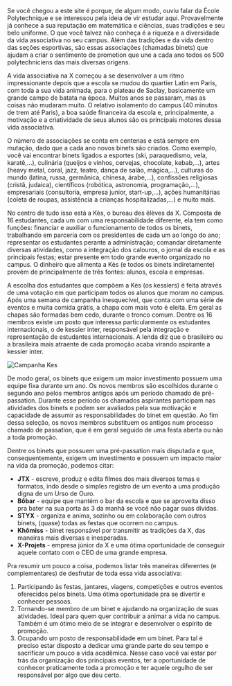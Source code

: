 Se você chegou a este site é porque, de algum modo, ouviu falar da École Polytechnique e se interessou pela ideia de vir estudar aqui. Provavelmente já conhece a sua reputação em matemática e ciências, suas tradições e seu belo uniforme. O que você talvez não conheça é a riqueza e a diversidade da vida associativa no seu campus. Além das tradições e da vida dentro das seções esportivas, são essas associações (chamadas binets) que ajudam a criar o sentimento de promotion que une a cada ano todos os 500 polytechniciens das mais diversas origens.
 
A vida associativa na X  começou a se desenvolver a um ritmo impressionante depois que a escola se mudou do quartier Latin em Paris, com toda a sua vida animada, para o plateau de Saclay, basicamente um grande campo de batata na época. Muitos anos se passaram, mas as coisas não mudaram muito. O relativo isolamento do campus (40 minutos de trem até Paris), a boa saúde financeira da escola e, principalmente, a motivação e a criatividade de seus alunos são os principais motores dessa vida associativa.

O número de associações se conta em centenas e está sempre em mutação, dado que a cada ano novos binets são criados. Como exemplo, você vai encontrar binets ligados a esportes (ski, paraquedismo, vela, karatê,...), culinária (queijos e vinhos, cervejas, chocolate, kebab,...), artes (heavy metal, coral, jazz, teatro, dança de salão, mágica,...), culturas do mundo (latina, russa, germânica, chinesa, árabe,...), confissões religiosas (cristã, judaica), científicos (robótica, astronomia, programação,...), empresariais (consultoria, empresa junior, start-up,...), ações humanitárias (coleta de roupas, assistência a crianças hospitalizadas,...) e muito mais.
 
No centro de tudo isso está a Kès, o bureau des élèves da X. Composta de 16 estudantes, cada um com uma responsabilidade diferente, ela tem como funções: financiar e auxiliar o funcionamento de todos os binets, trabalhando em parceria com os presidentes de cada um ao longo do ano; representar os estudantes perante a administração; comandar diretamente diversas atividades, como a integração dos calouros, o jornal da escola e as principais festas; estar presente em todo grande evento organizado no campus. O dinheiro que alimenta a Kès (e todos os binets indiretamente) provém de principalmente de três fontes: alunos, escola e empresas.

A escolha dos estudantes que compõem a Kès (os kessiers) é feita através de uma votação em que participam todos os alunos que moram no campus. Após uma semana de campanha inesquecível, que conta com uma série de eventos e muita comida grátis, a chapa com mais voto é eleita. Em geral as chapas são formadas bem cedo, durante o tronco comum. Dentre os 16 membros existe um posto que interessa particularmente os estudantes internacionais, o de kessier inter, responsável pela integração e representação de estudantes internacionais. A lenda diz que o brasileiro ou a brasileira mais atraente de cada promoção acaba virando aspirante a kessier inter.

![Campanha Kes](campanha_kes.jpg)

De modo geral, os binets que exigem um maior investimento possuem uma equipe fixa durante um ano. Os novos membros são escolhidos durante o segundo ano pelos membros antigos após um período chamado de pré-passation. Durante esse período os chamados aspirantes participam nas atividades dos binets e podem ser avaliados pela sua motivação e capacidade de assumir as responsabilidades do binet em questão. Ao fim dessa seleção, os novos membros substituem os antigos num processo chamado de passation, que é em geral seguido de uma festa aberta ou não a toda promoção.
 
Dentre os binets que possuem uma pré-passation mais disputada e que, consequentemente, exigem um investimento e possuem um impacto maior na vida da promoção, podemos citar:

- **JTX** - escreve, produz e edita filmes dos mais diversos temas e formatos, indo desde o simples registro de um evento a uma produção digna de um Urso de Ouro. 
- **Bôbar** - equipe que mantém o bar da escola e que se aproveita disso pra bater na sua porta às 3 da manhã se você não pagar suas dívidas. 
- **STYX** - organiza e anima, sozinho ou em colaboração com outros binets, (quase) todas as festas que ocorrem no campus. 
- **Khômiss** - binet responsável por transmitir as tradições da X, das maneiras mais diversas e inesperadas. 
- **X-Projets** - empresa júnior da X e uma ótima oportunidade de conseguir aquele contato com o CEO de uma grande empresa.

Pra resumir um pouco a coisa, podemos listar três maneiras diferentes (e complementares) de desfrutar de toda essa vida associativa:
1) Participando às festas, jantares, viagens, competições e outros eventos oferecidos pelos binets. Uma ótima oportunidade pra se divertir e conhecer pessoas.
2) Tornando-se membro de um binet e ajudando na organização de suas atividades. Ideal para quem quer contribuir a animar a vida no campus. Também é um ótimo meio de se integrar e desenvolver o espírito de promoção.
3) Ocupando um posto de responsabilidade em um binet. Para tal é preciso estar disposto a dedicar uma grande parte do seu tempo e sacrificar um pouco a vida acadêmica. Nesse caso você vai estar por trás da organização dos principais eventos, ter a oportunidade de conhecer praticamente toda a promoção e ter aquele orgulho de ser responsável por algo que deu certo.